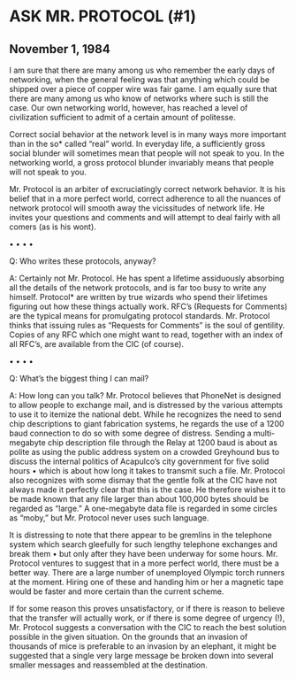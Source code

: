 ﻿# ASK MR. PROTOCOL (#1)

## November 1, 1984

I am sure that there are many among us who remember the early days of networking, when the general feeling was that anything which could be shipped over a piece of copper wire was fair game. I am equally sure that there are many among us who know of networks where such is still the case. Our own networking world, however, has reached a level of civilization sufficient to admit of a certain amount of politesse.

Correct social behavior at the network level is in many ways more important than in the so* called “real” world. In everyday life, a sufficiently gross social blunder will sometimes mean that people will not speak to you. In the networking world, a gross protocol blunder invariably means that people will not speak to you.

Mr. Protocol is an arbiter of excruciatingly correct network behavior. It is his belief that in a more perfect world, correct adherence to all the nuances of network protocol will smooth away the vicissitudes of network life. He invites your questions and comments and will attempt to deal fairly with all comers (as is his wont).

•	•	•	•

Q: Who writes these protocols, anyway?

A: Certainly not Mr. Protocol. He has spent a lifetime assiduously absorbing all the details of the network protocols, and is far too busy to write any himself. Protocol* are written by true wizards who spend their lifetimes figuring out how these things actually work. RFC’s (Requests for Comments) are the typical means for promulgating protocol standards. Mr. Protocol thinks that issuing rules as “Requests for Comments” is the soul of gentility. Copies of any RFC which one might want to read, together with an index of all RFC’s, are available from the CIC (of course).

•	•	•	•

Q: What’s the biggest thing I can mail?

A: How long can you talk? Mr. Protocol believes that PhoneNet is designed to allow people to exchange mail, and is distressed by the various attempts to use it to itemize the national debt. While he recognizes the need to send chip descriptions to giant fabrication systems, he regards the use of a 1200 baud connection to do so with some degree of distress. Sending a multi-megabyte chip description file through the Relay at 1200 baud is about as polite as using the public address system on a crowded Greyhound bus to discuss the internal politics of Acapulco’s city government for five solid hours • which is about how long it takes to transmit such a file. Mr. Protocol also recognizes with some dismay that the gentle folk at the CIC have not always made it perfectly clear that this is the case. He therefore wishes it to be made known that any file larger than about 100,000 bytes should be regarded as “large.” A one-megabyte data file is regarded in some circles as “moby,” but Mr. Protocol never uses such language.

It is distressing to note that there appear to be gremlins in the telephone system which search gleefully for such lengthy telephone exchanges and break them • but only after they have been underway for some hours. Mr. Protocol ventures to suggest that in a more perfect world, there must be a better way. There are a large number of unemployed Olympic torch runners at the moment. Hiring one of these and handing him or her a magnetic tape would be faster and more certain than the current scheme.

If for some reason this proves unsatisfactory, or if there is reason to believe that the transfer will actually work, or if there is some degree of urgency (!), Mr. Protocol suggests a conversation with the CIC to reach the best solution possible in the given situation. On the grounds that an invasion of thousands of mice is preferable to an invasion by an elephant, it might be suggested that a single very large message be broken down into several smaller messages and reassembled at the destination.